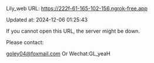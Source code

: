 Lily_web URL: https://222f-61-165-102-156.ngrok-free.app

Updated at: 2024-12-06 01:25:43

If you cannot open this URL, the server might be down.

Please contact: 

goley04@foxmail.com Or Wechat:GL_yeaH